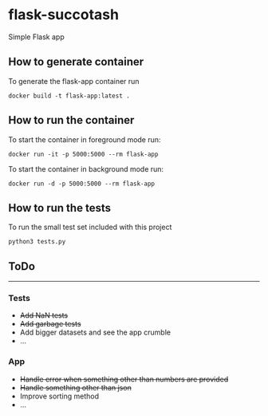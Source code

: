 # flask-succotash
Simple Flask app

## How to generate container
To generate the flask-app container run
```
docker build -t flask-app:latest .
```

## How to run the container
To start the container in foreground mode run:
```
docker run -it -p 5000:5000 --rm flask-app
```

To start the container in background mode run:
```
docker run -d -p 5000:5000 --rm flask-app
```

## How to run the tests
To run the small test set included with this project
```
python3 tests.py
```

## ToDo
---
### Tests
* ~~Add NaN tests~~
* ~~Add garbage tests~~
* Add bigger datasets and see the app crumble
* ...
### App
* ~~Handle error when something other than numbers are provided~~
* ~~Handle something other than json~~
* Improve sorting method
* ...
